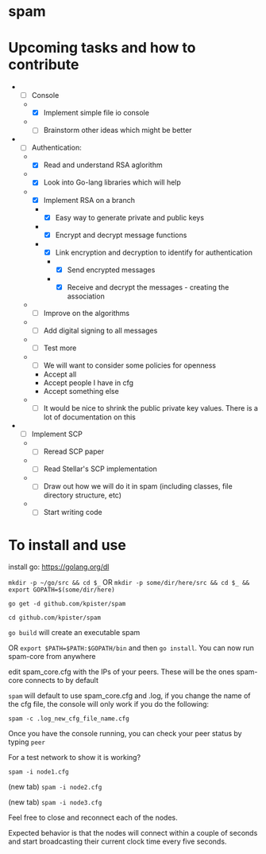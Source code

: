 # spam

# Upcoming tasks and how to contribute
* - [ ] Console
  * - [x] Implement simple file io console
  * - [ ] Brainstorm other ideas which might be better
  
* - [ ] Authentication:
  * - [x] Read and understand RSA aglorithm
  * - [x] Look into Go-lang libraries which will help
  * - [x] Implement RSA on a branch
    * - [x] Easy way to generate private and public keys
    * - [x] Encrypt and decrypt message functions
    * - [x] Link encryption and decryption to identify for authentication
      * - [x] Send encrypted messages
      * - [x] Receive and decrypt the messages - creating the association
  * - [ ] Improve on the algorithms
  * - [ ] Add digital signing to all messages
  * - [ ] Test more
  * - [ ] We will want to consider some policies for openness
    * Accept all
    * Accept people I have in cfg
    * Accept something else
  * - [ ] It would be nice to shrink the public private key values. There is a lot of documentation on this

* - [ ] Implement SCP
  * - [ ] Reread SCP paper
  * - [ ] Read Stellar's SCP implementation
  * - [ ] Draw out how we will do it in spam (including classes, file directory structure, etc)
  * - [ ] Start writing code

# To install and use

install go: https://golang.org/dl

`mkdir -p ~/go/src && cd $_` OR `mkdir -p some/dir/here/src && cd $_ && export GOPATH=$(some/dir/here)`

`go get -d github.com/kpister/spam`

`cd github.com/kpister/spam`

`go build` will create an executable spam 

OR `export $PATH=$PATH:$GOPATH/bin` and then `go install`. You can now run spam-core from anywhere

edit spam_core.cfg with the IPs of your peers. These will be the ones spam-core connects to by default

`spam` will default to use spam_core.cfg and .log, if you change the name of the cfg file, the console will only work if you do the following:

`spam -c .log_new_cfg_file_name.cfg`

Once you have the console running, you can check your peer status by typing `peer`

For a test network to show it is working?

`spam -i node1.cfg`

(new tab) `spam -i node2.cfg`

(new tab) `spam -i node3.cfg`

Feel free to close and reconnect each of the nodes.

Expected behavior is that the nodes will connect within a couple of seconds and start broadcasting their current clock time every five seconds.
